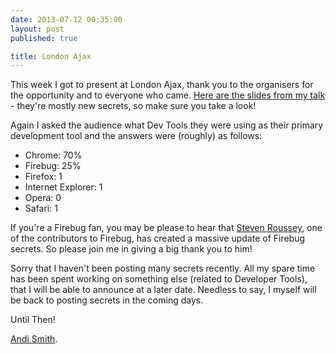 ```yaml
---
date: 2013-07-12 00:35:00
layout: post
published: true

title: London Ajax
---
```


<p>This week I got to present at 
<href="http://londonajax.com/">London Ajax</a>, thank you to the organisers for the opportunity and to everyone who came. <a href="http://andi.so/dtspla" target="_blank">Here are the slides from my talk</a> - they're mostly new secrets, so make sure you take a look!</p>

<p>Again I asked the audience what Dev Tools they were using as their primary development tool and the answers were (roughly) as follows:</p>

<ul>
    <li>Chrome: 70%</li>
    <li>Firebug: 25%</li>
    <li>Firefox: 1</li>
    <li>Internet Explorer: 1</li>
    <li>Opera: 0</li>
    <li>Safari: 1</li>
</ul>

<p>If you're a Firebug fan, you may be please to hear that <a href="https://github.com/sroussey">Steven Roussey</a>, one of the contributors to Firebug, has created a massive update of Firebug secrets. So please join me in giving a big thank you to him!</p>

<p>Sorry that I haven't been posting many secrets recently. All my spare time has been spent working on something else (related to Developer Tools), that I will be able to announce at a later date. Needless to say, I myself will be back to posting secrets in the coming days.</p>

<p>Until Then!</p>

<p><a href="http://www.twitter.com/andismith">Andi Smith</a>.</p>